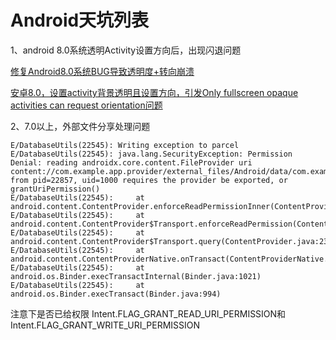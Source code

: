 # Android天坑列表

1、android 8.0系统透明Activity设置方向后，出现闪退问题

[修复Android8.0系统BUG导致透明度+转向崩溃](https://www.jianshu.com/p/226754ee33cb)

[安卓8.0，设置activity背景透明且设置方向，引发Only fullscreen opaque activities can request orientation问题](https://blog.csdn.net/hzqaqz/article/details/125368607)

2、7.0以上，外部文件分享处理问题

    E/DatabaseUtils(22545): Writing exception to parcel
    E/DatabaseUtils(22545): java.lang.SecurityException: Permission Denial: reading androidx.core.content.FileProvider uri content://com.example.app.provider/external_files/Android/data/com.example.app/files/test.json from pid=22857, uid=1000 requires the provider be exported, or grantUriPermission()
    E/DatabaseUtils(22545): 	at android.content.ContentProvider.enforceReadPermissionInner(ContentProvider.java:729)
    E/DatabaseUtils(22545): 	at android.content.ContentProvider$Transport.enforceReadPermission(ContentProvider.java:602)
    E/DatabaseUtils(22545): 	at android.content.ContentProvider$Transport.query(ContentProvider.java:231)
    E/DatabaseUtils(22545): 	at android.content.ContentProviderNative.onTransact(ContentProviderNative.java:104)
    E/DatabaseUtils(22545): 	at android.os.Binder.execTransactInternal(Binder.java:1021)
    E/DatabaseUtils(22545): 	at android.os.Binder.execTransact(Binder.java:994)
  
注意下是否已给权限 Intent.FLAG_GRANT_READ_URI_PERMISSION和Intent.FLAG_GRANT_WRITE_URI_PERMISSION
